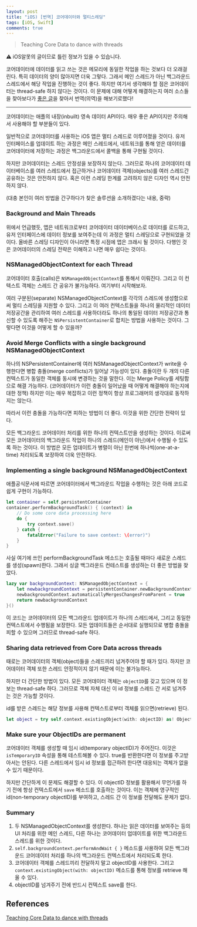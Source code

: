```yaml
---
layout: post
title: "iOS) [번역] 코어데이터와 멀티스레딩"
tags: [iOS, Swift]
comments: true
---
```


> Teaching Core Data to dance with threads  

⚠ iOS알못의 글이므로 틀린 정보가 있을 수 있습니다.  

코어데이터에 데이터를 읽고 쓰는 것은 메모리에 동일한 작업을 하는 것보다 더 오래걸린다. 특히 데이터의 양이 많아지면 더욱 그렇다. 그래서 메인 스레드가 아닌 백그라운드 스레드에서 해당 작업을 진행하는 것이 좋다. 하지만 여기서 생각해야 할 점은 코어데이터는 thread-safe 하지 않다는 것이다. 이 문제에 대해 어떻게 해결하는지 여러 소스들을 찾아보다가 [좋은 글](https://duncsand.medium.com/threading-43a9081284e5)을 찾아서 번역(의역)을 해보기로했다!  

---  

코어데이터는 애플의 내장(inbuilt) 영속 데이터 API이다. 매우 좋은 API이지만 주의해서 사용해야 할 부분들이 있다.

일반적으로 코어데이터를 사용하는 iOS 앱은 멀티 스레드로 이루어졌을 것이다. 유저 인터페이스를 업데이트 하는 과정은 메인 스레드에서, 네트워크를 통해 얻은 데이터를 코어데이터에 저장하는 과정은 백그라운드에서 콜백을 통해 구현될 것이다.

하지만 코어데이터는 스레드 안정성을 보장하지 않는다. 그러므로 하나의 코어데이터 데이터베이스를 여러 스레드에서 접근하거나 코어데이터 객체(objects)를 여러 스레드간 공유하는 것은 안전하지 않다. 혹은 이런 스레딩 한계를 고려하지 않은 디자인 역시 안전하지 않다.

(대충 본인이 여러 방법을 간구하다가 찾은 솔루션을 소개하겠다는 내용, 중략)

### Background and Main Threads

위에서 언급했듯, 앱은 네트워크로부터 코어데이터 데이터베이스로 데이터를 로드하고, 유저 인터페이스에 데이터 정보를 보여주는데 이 과정은 멀티 스레딩으로 구현되었을 것이다. 올바른 스레딩 디자인이 아니라면 특정 시점에 앱은 크래시 될 것이다. 다행인 것은 코어데이터의 스레딩 전략은 이해하고 나면 매우 쉽다는 것이다.

### NSManagedObjectContext for each Thread

코어데이터 호출(calls)은 `NSManagedObjectContext`를 통해서 이뤄진다. 그리고 이 컨텍스트 객체는 스레드 간 공유가 불가능하다. 여기부터 시작해보자.

여러 구분된(separate) NSManagedObjectContext를 각각의 스레드에 생성함으로써 멀티 스레딩을 지원할 수 있다. 그리고 이 여러 컨텍스트들을 하나의 물리적인 데이터 저장공간을 관리하여 여러 스레드를 사용하더라도 하나의 통일된 데이터 저장공간과 통신할 수 있도록 해주는 `NSPersistentContainer`로 합치는 방법을 사용하는 것이다. 그렇다면 이것을 어떻게 할 수 있을까?

### Avoid Merge Conflicts with a single background NSManagedObjectContext

하나의 NSPersistentContainer에 여러 NSManagedObjectContext가 write을 수행한다면 병합 충돌(merge conflicts)가 일어날 가능성이 있다. 충돌이란 두 개의 다른 컨텍스트가 동일한 객체를 동시에 변경하는 것을 말한다. 이는 Merge Policy를 세팅함으로 해결 가능하다. (코어데이터가 이런 충돌이 일어났을 때 어떻게 해결해야 하는지에 대한 정책) 하지만 이는 매우 복잡하고 이런 정책이 항상 프로그래머의 생각대로 동작하지는 않는다.

따라서 이런 충돌을 가능하다면 피하는 방법이 더 좋다. 이것을 위한 간단한 전략이 있다.

모든 백그라운드 코어데이터 처리를 위한 하나의 컨텍스트만을 생성하는 것이다. 이로써 모든 코어데이터의 백그라운드 작업이 하나의 스레드(메인이 아닌)에서 수행될 수 있도록 하는 것이다. 이 방법은 모든 업데이트가 병렬이 아닌 한번에 하나씩(one-at-a-time) 처리되도록 보장하여 더욱 안전하다.

### Implementing a single background NSManagedObjectContext

애플공식문서에 따르면 코어데이터에서 백그라운드 작업을 수행하는 것은 아래 코드로 쉽게 구현이 가능하다.

```swift
let container = self.persistentContainer
container.performBackgroundTask() { (context) in
    // Do some core data processing here
    do {
        try context.save()
    } catch {
        fatalError("Failure to save context: \(error)")
    }
}
```

사실 여기에 쓰인 performBackgroundTask 메소드는 호출될 때마다 새로운 스레드를 생성(spawn)한다. 그래서 싱글 백그라운드 컨테스트를 생성하는 더 좋은 방법을 찾았다.

```swift
lazy var backgroundContext: NSManagedObjectContext = {
    let newbackgroundContext = persistentContainer.newBackgroundContext()        
    newbackgroundContext.automaticallyMergesChangesFromParent = true
    return newbackgroundContext
}()
```

이 코드는 코어데이터의 모든 백그라운드 업데이트가 하나의 스레드에서, 그리고 동일한 컨텍스트에서 수행됨을 보장한다. 모든 업데이트들은 순서대로 실행되므로 병합 충돌을 피할 수 있으며 그러므로 thread-safe 하다.

### Sharing data retrieved from Core Data across threads

때로는 코어데이터의 객체(object)들을 스레드끼리 넘겨주어야 할 때가 있다. 하지만 코어데이터 객체 또한 스레드 안정적이지 않기 때문에 이는 불가능하다.

하지만 더 간단한 방법이 있다. 모든 코어데이터 객체는 `objectID`를 갖고 있으며 이 정보는 thread-safe 하다. 그러므로 객체 자체 대신 이 id 정보를 스레드 간 서로 넘겨주는 것은 가능할 것이다.

id를 받은 스레드는 해당 정보를 사용해 컨텍스트로부터 객체를 읽으면(retrieve) 된다.

```swift
let object = try self.context.existingObject(with: objectID) as! Object
```

### Make sure your ObjectIDs are permanent

코어데이터 객체를 생성할 때 임시 id(temporary objectID)가 주어진다. 이것은 `isTemporaryID` 속성을 통해 테스트해볼 수 있다. true를 반환한다면 이 정보를 주고받아서는 안된다. 다른 스레드에서 임시 id 정보를 접근하려 한다면 대응되는 객체가 없을 수 있기 때문이다.

하지만 간단하게 이 문제도 해결할 수 있다. 이 objectID 정보를 활용해서 무언가를 하기 전에 항상 컨텍스트에서 `save` 메소드를 호출하는 것이다. 이는 객체에 영구적인 id(non-temporary objectID)를 부여하고, 스레드 간 이 정보를 전달해도 문제가 없다.

### Summary

1. 두 NSManagedObjectContext를 생성한다. 하나는 읽은 데이터를 보여주는 등의 UI 처리를 위한 메인 스레드, 다른 하나는 코어데이터 업데이트를 위한 백그라운드 스레드를 위한 것이다.
2. `self.backgroundContext.performAndWait { }` 메소드를 사용하여 모든 백그라운드 코어데이터 처리를 하나의 백그라운드 컨텍스트에서 처리되도록 한다.
3. 코어데이터 객체를 스레드끼리 전달하지 말고 objectID를 사용한다. 그리고 `context.existingObject(with: objectID)` 메소드를 통해 정보를 retrieve 해올 수 있다.
4. objectID를 넘겨주기 전에 반드시 컨텍스트 save를 한다.

## References

[Teaching Core Data to dance with threads](https://duncsand.medium.com/threading-43a9081284e5)
